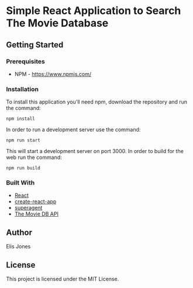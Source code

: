 # Simple React Application to Search The Movie Database

## Getting Started

### Prerequisites

*   NPM - https://www.npmjs.com/

### Installation

To install this application you'll need npm, download the repository and run the command:

`npm install`

In order to run a development server use the command:

`npm run start`

This will start a development server on port 3000. In order to build for the web run the command:

`npm run build`

### Built With

*   [React](https://reactjs.org/)
*   [create-react-app](https://github.com/facebook/create-react-app)
*   [superagent](https://www.npmjs.com/package/superagent)
*   [The Movie DB API](https://www.themoviedb.org/documentation/api)

## Author

Elis Jones

## License

This project is licensed under the MIT License.
